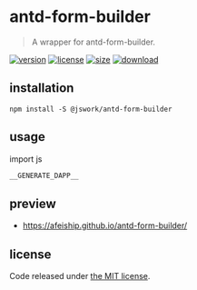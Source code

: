 # antd-form-builder
> A wrapper for antd-form-builder.

[![version][version-image]][version-url]
[![license][license-image]][license-url]
[![size][size-image]][size-url]
[![download][download-image]][download-url]

## installation
```shell
npm install -S @jswork/antd-form-builder
```

## usage
import js
  ```js
__GENERATE_DAPP__
  ```

## preview
- https://afeiship.github.io/antd-form-builder/

## license
Code released under [the MIT license](https://github.com/afeiship/antd-form-builder/blob/master/LICENSE.txt).

[version-image]: https://img.shields.io/npm/v/@jswork/antd-form-builder
[version-url]: https://npmjs.org/package/@jswork/antd-form-builder

[license-image]: https://img.shields.io/npm/l/@jswork/antd-form-builder
[license-url]: https://github.com/afeiship/antd-form-builder/blob/master/LICENSE.txt

[size-image]: https://img.shields.io/bundlephobia/minzip/@jswork/antd-form-builder
[size-url]: https://github.com/afeiship/antd-form-builder/blob/master/dist/antd-form-builder.min.js

[download-image]: https://img.shields.io/npm/dm/@jswork/antd-form-builder
[download-url]: https://www.npmjs.com/package/@jswork/antd-form-builder
